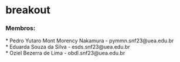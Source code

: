 # breakout

<h3>Membros:</h3>
* Pedro Yutaro Mont Morency Nakamura - pymmn.snf23@uea.edu.br
<br />
* Eduarda Souza da Silva - esds.snf23@uea.edu.br
<br />
* Oziel Bezerra de Lima - obdl.snf23@uea.edu.br

